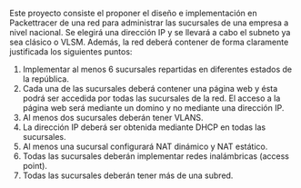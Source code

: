 Este proyecto consiste el proponer el diseño e implementación en Packettracer de una red para administrar las sucursales de una empresa a nivel nacional. Se elegirá una dirección IP y se llevará a cabo el subneto ya sea clásico o VLSM. Además, la red deberá contener de forma claramente justificada los siguientes puntos:

1. Implementar al menos 6 sucursales repartidas en diferentes estados de la república.
2. Cada una de las sucursales deberá contener una página web y ésta podrá ser accedida por todas las sucursales de la red. El acceso a la página web será mediante un domino y no mediante una dirección IP.
3. Al menos dos sucursales deberán tener VLANS.
4. La dirección IP deberá ser obtenida mediante DHCP en todas las sucursales.
5. Al menos una sucursal configurará NAT dinámico y NAT estático.
6. Todas las sucursales deberán implementar redes inalámbricas (access point).
7. Todas las sucursales deberán tener más de una subred.
